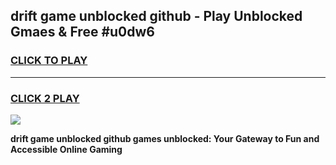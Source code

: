 
## drift game unblocked github - Play Unblocked Gmaes & Free #u0dw6
<h3>
<a href="https://news.freeplayer.one?title=drift_game_unblocked_github&ref=24F">CLICK TO PLAY</a></h3>
<hr>

<h3>
<a href="https://news.freeplayer.one?title=drift_game_unblocked_github&ref=24F">CLICK 2 PLAY</a>
  
</h3>

<a href="https://news.freeplayer.one?title=drift_game_unblocked_github&ref=24F/"><img src="https://clearcache.store/games.png"></a>


**drift game unblocked github games unblocked: Your Gateway to Fun and Accessible Online Gaming**
